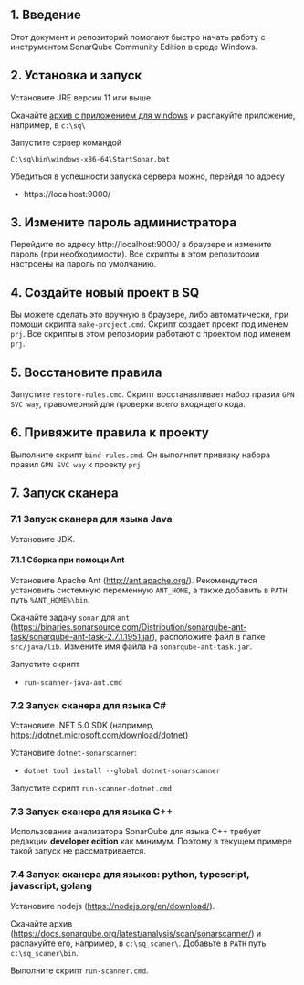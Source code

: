 ## 1. Введение

Этот документ и репозиторий помогают быстро начать работу с инструментом SonarQube Community Edition в среде Windows.

## 2. Установка и запуск

Установите JRE версии 11 или выше.

Скачайте [архив с приложением для windows](https://www.sonarqube.org/downloads/) и распакуйте приложение, например, в `c:\sq\`

Запустите сервер командой

`C:\sq\bin\windows-x86-64\StartSonar.bat`

Убедиться в успешности запуска сервера можно, перейдя по адресу

- https://localhost:9000/

## 3. Измените пароль администратора

Перейдите по адресу http://localhost:9000/ в браузере и измените пароль (при необходимости). Все скрипты в этом репозитории настроены на пароль по умолчанию.

## 4. Создайте новый проект в SQ

Вы можете сделать это вручную в браузере, либо автоматически, при помощи скрипта `make-project.cmd`. Скрипт создает проект под именем `prj`. Все скрипты в этом репозиории работают с проектом под именем `prj`.

## 5. Восстановите правила

Запустите `restore-rules.cmd`. Скрипт восстанавливает набор правил `GPN SVC way`, правомерный для проверки всего входящего кода.

## 6. Привяжите правила к проекту

Выполните скрипт `bind-rules.cmd`. Он выполняет привязку набора правил `GPN SVC way` к проекту `prj`

## 7. Запуск сканера

### 7.1 Запуск сканера для языка Java

Установите JDK.

#### 7.1.1 Сборка при помощи Ant

Установите Apache Ant (http://ant.apache.org/). Рекомендутеся установить системную переменную `ANT_HOME`, а также добавить в `PATH` путь `%ANT_HOME%\bin`.

Скачайте задачу `sonar` для `ant` (https://binaries.sonarsource.com/Distribution/sonarqube-ant-task/sonarqube-ant-task-2.7.1.1951.jar), расположите файл в папке `src/java/lib`. Измените имя файла на `sonarqube-ant-task.jar`.

Запустите скрипт

- `run-scanner-java-ant.cmd`


### 7.2 Запуск сканера для языка C#

Установите .NET 5.0 SDK (например, https://dotnet.microsoft.com/download/dotnet)

Установите `dotnet-sonarscanner`:

- `dotnet tool install --global dotnet-sonarscanner`

Запустите скрипт `run-scanner-dotnet.cmd`

### 7.3 Запуск сканера для языка C++

Использование анализатора SonarQube для языка C++ требует редакции **developer edition** как минимум. Поэтому в текущем примере такой запуск не рассматривается.

### 7.4 Запуск сканера для языков: python, typescript, javascript, golang

Установите nodejs (https://nodejs.org/en/download/).

Скачайте архив (https://docs.sonarqube.org/latest/analysis/scan/sonarscanner/) и распакуйте его, например, в `c:\sq_scaner\`. Добавьте в `PATH` путь `c:\sq_scaner\bin`.

Выполните скрипт `run-scanner.cmd`.
